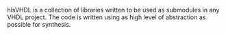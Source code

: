 hlsVHDL is a collection of libraries written to be used as submodules in any VHDL project. The code is written using as high level of abstraction as possible for synthesis.
